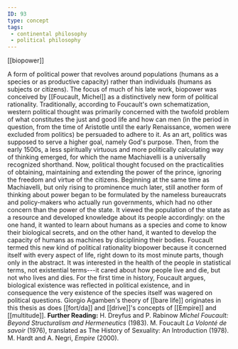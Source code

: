 ```yaml
---
ID: 93
type: concept
tags: 
 - continental philosophy
 - political philosophy
---
```


[[biopower]]

 A form of
political power that revolves around populations (humans as a species or
as productive capacity) rather than individuals (humans as subjects or
citizens). The focus of much of his late work, biopower was conceived by
[[Foucault, Michel]] as a
distinctively new form of political rationality. Traditionally,
according to Foucault's own schematization, western political thought
was primarily concerned with the twofold problem of what constitutes the
just and good life and how can men (in the period in question, from the
time of Aristotle until the early Renaissance, women were excluded from
politics) be persuaded to adhere to it. As an art, politics was supposed
to serve a higher goal, namely God's purpose. Then, from the early
1500s, a less spiritually virtuous and more politically calculating way
of thinking emerged, for which the name Machiavelli is a universally
recognized shorthand. Now, political thought focused on the
practicalities of obtaining, maintaining and extending the power of the
prince, ignoring the freedom and virtue of the citizens. Beginning at
the same time as Machiavelli, but only rising to prominence much later,
still another form of thinking about power began to be formulated by the
nameless bureaucrats and policy-makers who actually run governments,
which had no other concern than the power of the state. It viewed the
population of the state as a resource and developed knowledge about its
people accordingly: on the one hand, it wanted to learn about humans as
a species and come to know their biological secrets, and on the other
hand, it wanted to develop the capacity of humans as machines by
disciplining their bodies. Foucault termed this new kind of political
rationality biopower because it concerned itself with every aspect of
life, right down to its most minute parts, though only in the abstract.
It was interested in the health of the people in statistical terms, not
existential terms---it cared about how people live and die, but not who
lives and dies. For the first time in history, Foucault argues,
biological existence was reflected in political existence, and in
consequence the very existence of the species itself was wagered on
political questions. Giorgio Agamben's theory of [[bare life]] originates in this
thesis as does [[fort/da]] and
[[drive]]'s concepts of
[[Empire]] and
[[multitude]].
**Further Reading:** H. Dreyfus and P. Rabinow *Michel Foucault: Beyond
Structuralism and Hermeneutics* (1983).
M. Foucault *La Volonté de savoir* (1976), translated as The History of
Sexuality: An Introduction (1978).
M. Hardt and A. Negri, *Empire* (2000).
